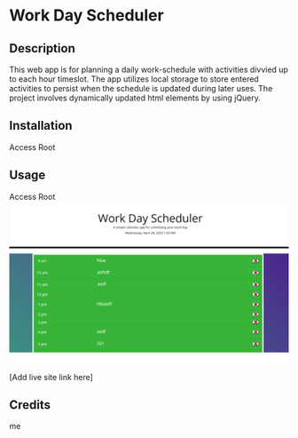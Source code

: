 # Work Day Scheduler

## Description

This web app is for planning a daily work-schedule with activities divvied up to each hour timeslot. The app utilizes local storage to store entered activities to persist when the schedule is updated during later uses. The project involves dynamically updated html elements by using jQuery.

## Installation
Access Root

## Usage
Access Root
![A webpage with a daily work-schedule planner, in which an activity can be assigned and stored to each hour-block](assets/screenshot.png)

[Add live site link here] 
## Credits
 me
